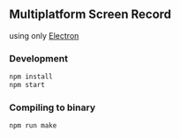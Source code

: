 ## Multiplatform Screen Record

using only [Electron](https://www.electronjs.org/)

### Development

```sh
npm install
npm start
```

### Compiling to binary

```sh
npm run make
```
